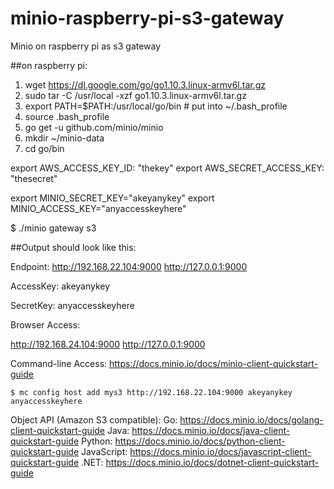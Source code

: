 # minio-raspberry-pi-s3-gateway
Minio on raspberry pi as s3 gateway


##on raspberry pi:


1. wget https://dl.google.com/go/go1.10.3.linux-armv6l.tar.gz
2. sudo tar -C /usr/local -xzf go1.10.3.linux-armv6l.tar.gz
3. export PATH=$PATH:/usr/local/go/bin # put into ~/.bash_profile
4. source .bash_profile
5. go get -u github.com/minio/minio
6. mkdir ~/minio-data
7. cd go/bin

export AWS_ACCESS_KEY_ID: "thekey"
export AWS_SECRET_ACCESS_KEY: "thesecret"

export MINIO_SECRET_KEY="akeyanykey"
export MINIO_ACCESS_KEY="anyaccesskeyhere"

$ ./minio gateway s3

##Output should look like this:

Endpoint:  http://192.168.22.104:9000  http://127.0.0.1:9000

AccessKey: akeyanykey 

SecretKey: anyaccesskeyhere

Browser Access:

   http://192.168.24.104:9000  http://127.0.0.1:9000

Command-line Access: https://docs.minio.io/docs/minio-client-quickstart-guide


    $ mc config host add mys3 http://192.168.22.104:9000 akeyanykey anyaccesskeyhere

Object API (Amazon S3 compatible):
   Go:         https://docs.minio.io/docs/golang-client-quickstart-guide
   Java:       https://docs.minio.io/docs/java-client-quickstart-guide
   Python:     https://docs.minio.io/docs/python-client-quickstart-guide
   JavaScript: https://docs.minio.io/docs/javascript-client-quickstart-guide
   .NET:       https://docs.minio.io/docs/dotnet-client-quickstart-guide
